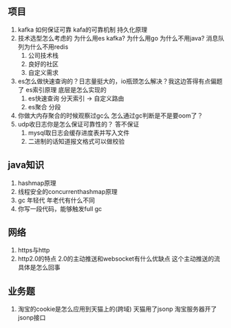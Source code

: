 ## 项目

1. kafka 如何保证可靠  kafa的可靠机制  持久化原理
2. 技术选型怎么考虑的 为什么用es kafka? 为什么用go 为什么不用java? 消息队列为什么不用redis
   1. 公司技术栈
   2. 良好的社区
   3. 自定义需求
3. es怎么做快速查询的？日志量挺大的，io瓶颈怎么解决？我这边答得有点偏题了  es索引原理 底层是怎么实现的
   1. es快速查询  分天索引 -> 自定义路由
   2. es聚合      分段
4. 你做大内存聚合的时候观察过gc么 怎么通过gc判断是不是要oom了？
5. udp收日志你是怎么保证可靠性的？ 答不保证   
   1. mysql取日志会缓存进度表并写入文件 
   2. 二进制的话知道报文格式可以做校验

## java知识

1. hashmap原理
2. 线程安全的concurrenthashmap原理
3. gc 年轻代 年老代有什么不同
4. 你写一段代码，能够触发full gc

## 网络

1. https与http
2. http2.0的特点   2.0的主动推送和websocket有什么优缺点  这个主动推送的流具体是怎么回事

## 业务题

1. 淘宝的cookie是怎么应用到天猫上的(跨域)
   天猫用了jsonp 淘宝服务器开了jsonp接口